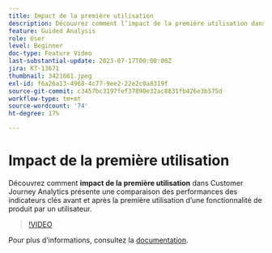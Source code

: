 ```yaml
---
title: Impact de la première utilisation
description: Découvrez comment l’impact de la première utilisation dans Customer Journey Analytics illustre une comparaison des performances des indicateurs clés avant et après la première utilisation d’une fonctionnalité de produit par un utilisateur.
feature: Guided Analysis
role: User
level: Beginner
doc-type: Feature Video
last-substantial-update: 2023-07-17T00:00:00Z
jira: KT-13671
thumbnail: 3421661.jpeg
exl-id: f6a26a13-4968-4c77-9ee2-22e2c0a8319f
source-git-commit: c3457bc3197fef37890e32ac8831fb426e3b575d
workflow-type: tm+mt
source-wordcount: '74'
ht-degree: 17%

---
```


# Impact de la première utilisation

Découvrez comment **impact de la première utilisation** dans Customer Journey Analytics présente une comparaison des performances des indicateurs clés avant et après la première utilisation d’une fonctionnalité de produit par un utilisateur.

>[!VIDEO](https://video.tv.adobe.com/v/3421661/?learn=on)

Pour plus dʼinformations, consultez la [documentation](https://experienceleague.adobe.com/docs/analytics-platform/using/guided-analysis/impact/first-use.html).
